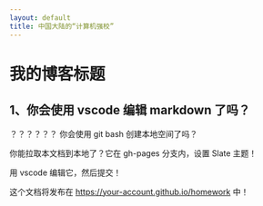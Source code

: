 ```yaml
---
layout: default
title: 中国大陆的“计算机强校”
---
```


# 我的博客标题

## 1、你会使用 vscode 编辑 markdown 了吗？
？？？？？？
你会使用 git bash 创建本地空间了吗？

你能拉取本文档到本地了？它在 gh-pages 分支内，设置 Slate 主题！

用 vscode 编辑它，然后提交！

这个文档将发布在 https://your-account.github.io/homework 中！
